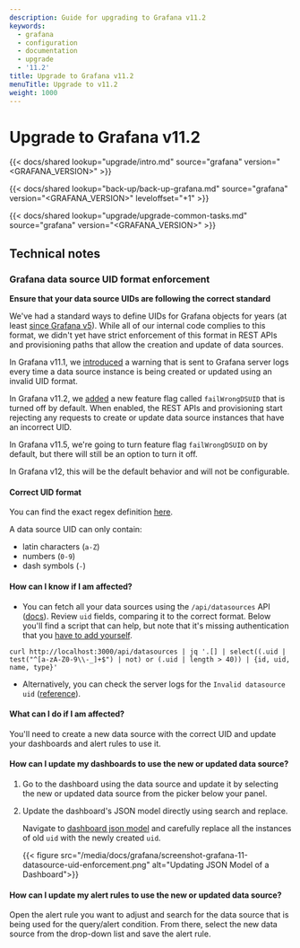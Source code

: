 ```yaml
---
description: Guide for upgrading to Grafana v11.2
keywords:
  - grafana
  - configuration
  - documentation
  - upgrade
  - '11.2'
title: Upgrade to Grafana v11.2
menuTitle: Upgrade to v11.2
weight: 1000
---
```


# Upgrade to Grafana v11.2

{{< docs/shared lookup="upgrade/intro.md" source="grafana" version="<GRAFANA_VERSION>" >}}

{{< docs/shared lookup="back-up/back-up-grafana.md" source="grafana" version="<GRAFANA_VERSION>" leveloffset="+1" >}}

{{< docs/shared lookup="upgrade/upgrade-common-tasks.md" source="grafana" version="<GRAFANA_VERSION>" >}}

## Technical notes

### Grafana data source UID format enforcement

**Ensure that your data source UIDs are following the correct standard**

We've had a standard ways to define UIDs for Grafana objects for years (at least [since Grafana v5](https://github.com/grafana/grafana/issues/7883)). While all of our internal code complies to this format, we didn't yet have strict enforcement of this format in REST APIs and provisioning paths that allow the creation and update of data sources.

In Grafana v11.1, we [introduced](https://github.com/grafana/grafana/pull/86598) a warning that is sent to Grafana server logs every time a data source instance is being created or updated using an invalid UID format.

In Grafana v11.2, we [added](https://github.com/grafana/grafana/pull/89363/files) a new feature flag called `failWrongDSUID` that is turned off by default. When enabled, the REST APIs and provisioning start rejecting any requests to create or update data source instances that have an incorrect UID.

In Grafana v11.5, we're going to turn feature flag `failWrongDSUID` on by default, but there will still be an option to turn it off.

In Grafana v12, this will be the default behavior and will not be configurable.

#### Correct UID format

You can find the exact regex definition [here](https://github.com/grafana/grafana/blob/c92f5169d1c83508beb777f71a93336179fe426e/pkg/util/shortid_generator.go#L32-L45).

A data source UID can only contain:

- latin characters (`a-Z`)
- numbers (`0-9`)
- dash symbols (`-`)

#### How can I know if I am affected?

- You can fetch all your data sources using the `/api/datasources` API ([docs](https://grafana.com/docs/grafana/latest/developers/http_api/data_source/#get-all-data-sources)). Review `uid` fields, comparing it to the correct format. Below you'll find a script that can help, but note that it's missing authentication that you [have to add yourself](https://grafana.com/docs/grafana/latest/developers/http_api/#authenticating-api-requests).

```
curl http://localhost:3000/api/datasources | jq '.[] | select((.uid | test("^[a-zA-Z0-9\\-_]+$") | not) or (.uid | length > 40)) | {id, uid, name, type}'
```

- Alternatively, you can check the server logs for the `Invalid datasource uid` ([reference](https://github.com/grafana/grafana/blob/68751ed3107c4d15d33f34b15183ee276611785c/pkg/services/datasources/service/store.go#L429)).

#### What can I do if I am affected?

You'll need to create a new data source with the correct UID and update your dashboards and alert rules to use it.

#### How can I update my dashboards to use the new or updated data source?

1. Go to the dashboard using the data source and update it by selecting the new or updated data source from the picker below your panel.
1. Update the dashboard's JSON model directly using search and replace.

   Navigate to [dashboard json model](https://grafana.com/docs/grafana/latest/dashboards/build-dashboards/view-dashboard-json-model/) and carefully replace all the instances of old `uid` with the newly created `uid`.

   {{< figure src="/media/docs/grafana/screenshot-grafana-11-datasource-uid-enforcement.png" alt="Updating JSON Model of a Dashboard">}}

#### How can I update my alert rules to use the new or updated data source?

Open the alert rule you want to adjust and search for the data source that is being used for the query/alert condition. From there, select the new data source from the drop-down list and save the alert rule.
